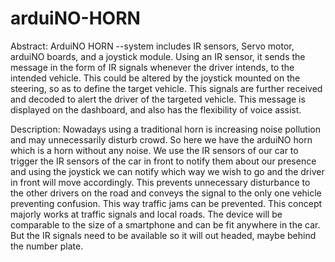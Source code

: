 # arduiNO-HORN

Abstract:
	ArduiNO HORN --system includes IR sensors, Servo motor, arduiNO boards, and a joystick module. Using an IR sensor, it sends the message in the form of IR signals whenever the driver intends, to the intended vehicle. This could be altered by the joystick mounted on the steering, so as to define the target vehicle. This signals are further received and decoded to alert the driver of the targeted vehicle. This message is displayed on the dashboard, and also has the flexibility of voice assist. 
	
Description:
	Nowadays using a traditional horn is increasing noise pollution and may unnecessarily disturb crowd. So here we have the arduiNO horn which is a horn without any noise. We use the IR sensors of our car to trigger the IR sensors of the car in front to notify them about our presence and using the joystick we can notify which way we wish to go and the driver in front will move accordingly. This prevents unnecessary disturbance to the other drivers on the road and conveys the signal to the only one vehicle preventing confusion. This way traffic jams can be prevented. This concept majorly works at traffic signals and local roads. The device will be comparable to the size of a smartphone and can be fit anywhere in the car. But the IR signals need to be available so it will out headed, maybe behind the number plate. 

